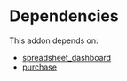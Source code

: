 # Dependencies

This addon depends on:

- [spreadsheet_dashboard](../../odoo-bringout-oca-ocb-spreadsheet_dashboard)
- [purchase](../../odoo-bringout-oca-ocb-purchase)
